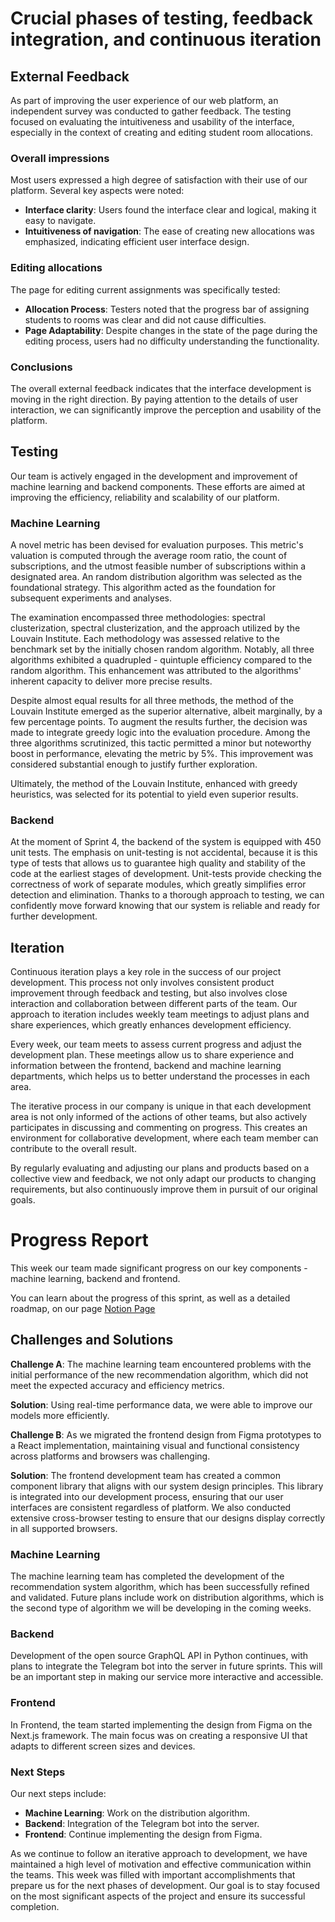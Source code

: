 # Crucial phases of testing, feedback integration, and continuous iteration

## External Feedback

As part of improving the user experience of our web platform, an independent
survey was conducted to gather feedback. The testing focused on evaluating the
intuitiveness and usability of the interface, especially in the context of
creating and editing student room allocations.

### Overall impressions

Most users expressed a high degree of satisfaction with their use of our
platform. Several key aspects were noted:

- **Interface clarity**: Users found the interface clear and logical, making it
  easy to navigate.
- **Intuitiveness of navigation**: The ease of creating new allocations was
  emphasized, indicating efficient user interface design.

### Editing allocations

The page for editing current assignments was specifically tested:

- **Allocation Process**: Testers noted that the progress bar of assigning
  students to rooms was clear and did not cause difficulties.
- **Page Adaptability**: Despite changes in the state of the page during the
  editing process, users had no difficulty understanding the functionality.

### Conclusions

The overall external feedback indicates that the interface development is moving
in the right direction. By paying attention to the details of user interaction,
we can significantly improve the perception and usability of the platform.

## Testing

Our team is actively engaged in the development and improvement of machine
learning and backend components. These efforts are aimed at improving the
efficiency, reliability and scalability of our platform.

### Machine Learning

A novel metric has been devised for evaluation purposes. This metric's valuation
is computed through the average room ratio, the count of subscriptions, and the
utmost feasible number of subscriptions within a designated area. An random
distribution algorithm was selected as the foundational strategy. This algorithm
acted as the foundation for subsequent experiments and analyses.

The examination encompassed three methodologies: spectral clusterization,
spectral clusterization, and the approach utilized by the Louvain Institute.
Each methodology was assessed relative to the benchmark set by the initially
chosen random algorithm. Notably, all three algorithms exhibited a quadrupled -
quintuple efficiency compared to the random algorithm. This enhancement was
attributed to the algorithms' inherent capacity to deliver more precise results.

Despite almost equal results for all three methods, the method of the Louvain
Institute emerged as the superior alternative, albeit marginally, by a few
percentage points. To augment the results further, the decision was made to
integrate greedy logic into the evaluation procedure. Among the three algorithms
scrutinized, this tactic permitted a minor but noteworthy boost in performance,
elevating the metric by 5%. This improvement was considered substantial enough
to justify further exploration.

Ultimately, the method of the Louvain Institute, enhanced with greedy
heuristics, was selected for its potential to yield even superior results.

### Backend

At the moment of Sprint 4, the backend of the system is equipped with 450 unit
tests. The emphasis on unit-testing is not accidental, because it is this type
of tests that allows us to guarantee high quality and stability of the code at
the earliest stages of development. Unit-tests provide checking the correctness
of work of separate modules, which greatly simplifies error detection and
elimination. Thanks to a thorough approach to testing, we can confidently move
forward knowing that our system is reliable and ready for further development.

## Iteration

Continuous iteration plays a key role in the success of our project development.
This process not only involves consistent product improvement through feedback
and testing, but also involves close interaction and collaboration between
different parts of the team. Our approach to iteration includes weekly team
meetings to adjust plans and share experiences, which greatly enhances
development efficiency.

Every week, our team meets to assess current progress and adjust the development
plan. These meetings allow us to share experience and information between the
frontend, backend and machine learning departments, which helps us to better
understand the processes in each area.

The iterative process in our company is unique in that each development area is
not only informed of the actions of other teams, but also actively participates
in discussing and commenting on progress. This creates an environment for
collaborative development, where each team member can contribute to the overall
result.

By regularly evaluating and adjusting our plans and products based on a
collective view and feedback, we not only adapt our products to changing
requirements, but also continuously improve them in pursuit of our original
goals.

# Progress Report

This week our team made significant progress on our key components - machine
learning, backend and frontend.

You can learn about the progress of this sprint, as well as a detailed roadmap,
on our page
[Notion Page](https://www.notion.so/randorm/Week-4-ef7c9e2c7de64821bedf564bff6f7895)

## Challenges and Solutions

**Challenge A**: The machine learning team encountered problems with the initial
performance of the new recommendation algorithm, which did not meet the expected
accuracy and efficiency metrics.

**Solution**: Using real-time performance data, we were able to improve our
models more efficiently.

**Challenge B**: As we migrated the frontend design from Figma prototypes to a
React implementation, maintaining visual and functional consistency across
platforms and browsers was challenging.

**Solution**: The frontend development team has created a common component
library that aligns with our system design principles. This library is
integrated into our development process, ensuring that our user interfaces are
consistent regardless of platform. We also conducted extensive cross-browser
testing to ensure that our designs display correctly in all supported browsers.

### Machine Learning

The machine learning team has completed the development of the recommendation
system algorithm, which has been successfully refined and validated. Future
plans include work on distribution algorithms, which is the second type of
algorithm we will be developing in the coming weeks.

### Backend

Development of the open source GraphQL API in Python continues, with plans to
integrate the Telegram bot into the server in future sprints. This will be an
important step in making our service more interactive and accessible.

### Frontend

In Frontend, the team started implementing the design from Figma on the Next.js
framework. The main focus was on creating a responsive UI that adapts to
different screen sizes and devices.

### Next Steps

Our next steps include:

- **Machine Learning**: Work on the distribution algorithm.
- **Backend**: Integration of the Telegram bot into the server.
- **Frontend**: Continue implementing the design from Figma.

As we continue to follow an iterative approach to development, we have
maintained a high level of motivation and effective communication within the
teams. This week was filled with important accomplishments that prepare us for
the next phases of development. Our goal is to stay focused on the most
significant aspects of the project and ensure its successful completion.
